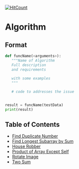 [![HitCount](http://hits.dwyl.com/tnguyenminh/algorithm.svg)](http://hits.dwyl.com/tnguyenminh/algorithm)

# Algorithm

## Format
 ```python
 def funcName(<arguments>):
    """Name of Algorithm
    Full description
    and requirements
    
    with some examples
    """

    # code to addresses the issue
    
 
 result = funcName(testData)
 print(result)
 ```

## Table of Contents
  - [Find Duplicate Number](https://github.com/tnguyenminh/algorithm/blob/master/findDuplicate.py)
  - [Find Longest Subarray by Sum](https://github.com/tnguyenminh/algorithm/blob/master/findLongestSubarrayBySum.py)
  - [House Robber](https://github.com/tnguyenminh/algorithm/blob/master/houseRobber.py)
  - [Product of Array Except Self](https://github.com/tnguyenminh/algorithm/blob/master/productExceptSelf.py)
  - [Rotate Image](https://github.com/tnguyenminh/algorithm/blob/master/rotateImage.py)
  - [Two Sum](https://github.com/tnguyenminh/algorithm/blob/master/twoSum.py)
